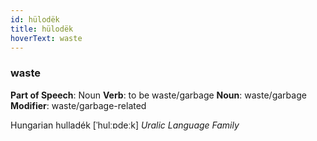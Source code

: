 ```yaml
---
id: hülodëk
title: hülodëk
hoverText: waste
---
```


### waste

**Part of Speech**: Noun
**Verb**: to be waste/garbage
**Noun**: waste/garbage
**Modifier**: waste/garbage-related

Hungarian hulladék [ˈhulːɒdeːk]
*Uralic Language Family*